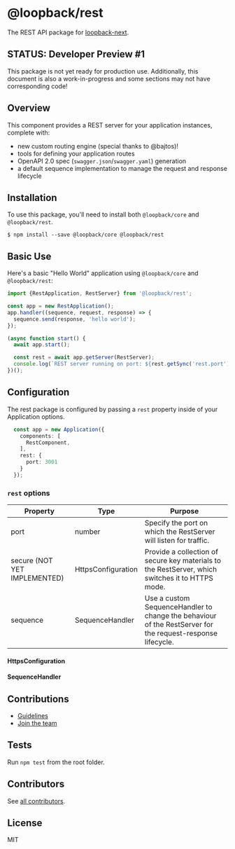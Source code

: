 # @loopback/rest

The REST API package for [loopback-next](https://github.com/strongloop/loopback-next).

## STATUS: Developer Preview #1
This package is not yet ready for production use. Additionally, this document is
also a work-in-progress and some sections may not have corresponding code!

## Overview
This component provides a REST server for your application instances, complete
with:
- new custom routing engine (special thanks to @bajtos)!
- tools for defining your application routes
- OpenAPI 2.0 spec (`swagger.json`/`swagger.yaml`) generation
- a default sequence implementation to manage the request and response lifecycle
## Installation
To use this package, you'll need to install both `@loopback/core` and
`@loopback/rest`.

```shell
$ npm install --save @loopback/core @loopback/rest
```

## Basic Use
Here's a basic "Hello World" application using `@loopback/core` and
`@loopback/rest`:

  ```ts
  import {RestApplication, RestServer} from '@loopback/rest';

  const app = new RestApplication();
  app.handler((sequence, request, response) => {
    sequence.send(response, 'hello world');
  });

  (async function start() {
    await app.start();

    const rest = await app.getServer(RestServer);
    console.log(`REST server running on port: ${rest.getSync('rest.port')}`);
  })();
  ```

## Configuration
The rest package is configured by passing a `rest` property inside of your
Application options.

```ts
  const app = new Application({
    components: [
      RestComponent,
    ],
    rest: {
      port: 3001
    }
  });
```

### `rest` options

| Property | Type | Purpose |
|----------|------|---------|
| port | number | Specify the port on which the RestServer will listen for traffic. |
| secure (NOT YET IMPLEMENTED) | HttpsConfiguration | Provide a collection of secure key materials to the RestServer, which switches it to HTTPS mode. |
| sequence | SequenceHandler | Use a custom SequenceHandler to change the behaviour of the RestServer for the request-response lifecycle. |

#### HttpsConfiguration
<!-- TODO(@kjdelisle): Define the contents of this type for users. -->

#### SequenceHandler
<!-- TODO(@kjdelisle): Point to the request-response lifecycle doc
(or migrate it here?) -->

## Contributions

- [Guidelines](https://github.com/strongloop/loopback-next/wiki/Contributing#guidelines)
- [Join the team](https://github.com/strongloop/loopback-next/issues/110)

## Tests

Run `npm test` from the root folder.

## Contributors

See [all contributors](https://github.com/strongloop/loopback-next/graphs/contributors).

## License

MIT
